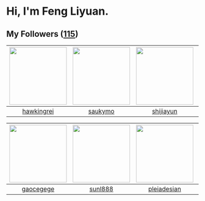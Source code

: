 # Hi, I'm Feng Liyuan.

## My Followers ([115](https://github.com/SunRunAway?tab=followers))

| <img src="https://avatars.githubusercontent.com/u/3427324?v=4" width="150" height="150" /> | <img src="https://avatars.githubusercontent.com/u/5670704?v=4" width="150" height="150" /> | <img src="https://avatars.githubusercontent.com/u/566037?v=4" width="150" height="150" /> | <img src="https://avatars.githubusercontent.com/u/16703333?v=4" width="150" height="150" /> |
| :----------------------------------------------------------------------------------------: | :----------------------------------------------------------------------------------------: | :---------------------------------------------------------------------------------------: | :-----------------------------------------------------------------------------------------: |
|                         [hawkingrei](https://github.com/hawkingrei)                        |                            [saukymo](https://github.com/saukymo)                           |                         [shijiayun](https://github.com/shijiayun)                         |                        [YangJianFei](https://github.com/YangJianFei)                        |

| <img src="https://avatars.githubusercontent.com/u/5100735?v=4" width="150" height="150" /> | <img src="https://avatars.githubusercontent.com/u/9254545?v=4" width="150" height="150" /> | <img src="https://avatars.githubusercontent.com/u/46620760?v=4" width="150" height="150" /> | <img src="https://avatars.githubusercontent.com/u/25010034?v=4" width="150" height="150" /> |
| :----------------------------------------------------------------------------------------: | :----------------------------------------------------------------------------------------: | :-----------------------------------------------------------------------------------------: | :-----------------------------------------------------------------------------------------: |
|                          [gaocegege](https://github.com/gaocegege)                         |                            [sunl888](https://github.com/sunl888)                           |                        [pleiadesian](https://github.com/pleiadesian)                        |                            [Handora](https://github.com/Handora)                            |